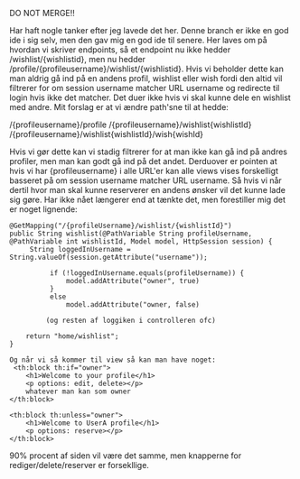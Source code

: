DO NOT MERGE!!

Har haft nogle tanker efter jeg lavede det her. Denne branch er ikke en god ide i sig selv, men den gav mig en god ide til senere.
Her laves om på hvordan vi skriver endpoints, så et endpoint nu ikke hedder /wishlist/{wishlistid}, men nu hedder /profile/{profileusername}/wishlist/{wishlistid}.
Hvis vi beholder dette kan man aldrig gå ind på en andens profil, wishlist eller wish fordi den altid vil filtrerer for om session username matcher URL username 
og redirecte til login hvis ikke det matcher.
Det duer ikke hvis vi skal kunne dele en wishlist med andre. 
Mit forslag er at vi ændre path'sne til at hedde:

/{profileusername}/profile
/{profileusername}/wishlist{wishlistId}
/{profileusername}/wishlist{wishlistId}/wish{wishId}

Hvis vi gør dette kan vi stadig filtrerer for at man ikke kan gå ind på andres profiler, men man kan godt gå ind på det andet. 
Derduover er pointen at hvis vi har {profileusername} i alle URL'er kan alle views vises forskelligt basseret på om session username matcher URL username. 
Så hvis vi når dertil hvor man skal kunne reserverer en andens ønsker vil det kunne lade sig gøre. 
Har ikke nået længerer end at tænkte det, men forestiller mig det er noget lignende:

    @GetMapping("/{profileUsername}/wishlist/{wishlistId}")
    public String wishlist(@PathVariable String profileUsername, @PathVariable int wishlistId, Model model, HttpSession session) {
         String loggedInUsername = String.valueOf(session.getAttribute("username"));
             
              if (!loggedInUsername.equals(profileUsername)) {
                  model.addAttribute("owner", true)
              }
              else
                  model.addAttribute("owner, false)
    
             (og resten af loggiken i controlleren ofc)

        return "home/wishlist";
    }

    Og når vi så kommer til view så kan man have noget: 
     <th:block th:if="owner">
        <h1>Welcome to your profile</h1>
        <p options: edit, delete></p>
        whatever man kan som owner
    </th:block>

    <th:block th:unless="owner">
        <h1>Welcome to UserA profile</h1>
        <p options: reserve></p>
    </th:block>


  90% procent af siden vil være det samme, men knapperne for rediger/delete/reserver er forsekllige.

